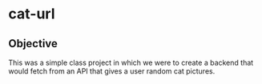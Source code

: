 # cat-url

## Objective
This was a simple class project in which we were to create a backend that would fetch from an API that gives a user random cat pictures. 
